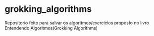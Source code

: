 # grokking_algorithms
Repositorio feito para salvar os algoritmos/exercicios proposto no livro Entendendo Algoritmos(Grokking Algorithms)
